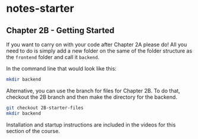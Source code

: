 # notes-starter

## Chapter 2B - Getting Started

If you want to carry on with your code after Chapter 2A please do! All you need to do is simply add a new folder on the same of the folder structure as the `frontend` folder and call it `backend`.

In the command line that would look like this:

```bash
mkdir backend
```

Alternative, you can use the branch for files for Chapter 2B. To do that, checkout the 2B branch and then make the directory for the backend.

```bash
git checkout 2B-starter-files
mkdir backend
```
Installation and startup instructions are included in the videos for this section of the course.
